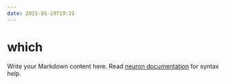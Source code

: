```yaml
---
date: 2021-05-19T19:22
---
```


# which

Write your Markdown content here. Read [neuron documentation](https://neuron.zettel.page/2011404.html) for syntax help.

